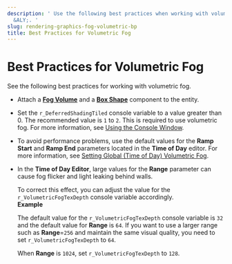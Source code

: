 ```yaml
---
description: ' Use the following best practices when working with volumetric fog in
  &ALY;. '
slug: rendering-graphics-fog-volumetric-bp
title: Best Practices for Volumetric Fog
---
```

# Best Practices for Volumetric Fog<a name="rendering-graphics-fog-volumetric-bp"></a>

See the following best practices for working with volumetric fog\.
+ Attach a **[Fog Volume](/docs/userguide/components/fog-volume.md)** and a **[Box Shape](/docs/userguide/components/shapes.md)** component to the entity\.
+ Set the `r_DeferredShadingTiled` console variable to a value greater than 0\. The recommended value is `1` to `2`\. This is required to use volumetric fog\. For more information, see [Using the Console Window](console-intro.md)\.
+ To avoid performance problems, use the default values for the **Ramp Start** and **Ramp End** parameters located in the **Time of Day** editor\. For more information, see [Setting Global \(Time of Day\) Volumetric Fog](/docs/userguide/rendering/fog-volumetric-global.md)\. 
+ In the **Time of Day Editor**, large values for the **Range** parameter can cause fog flicker and light leaking behind walls\. 

  To correct this effect, you can adjust the value for the `r_VolumetricFogTexDepth` console variable accordingly\.  
**Example**  

  The default value for the `r_VolumetricFogTexDepth` console variable is `32` and the default value for **Range** is `64`\. If you want to use a larger range such as **Range**=`256` and maintain the same visual quality, you need to set `r_VolumetricFogTexDepth` to `64`\. 

  When **Range** is `1024`, set `r_VolumetricFogTexDepth` to `128`\.